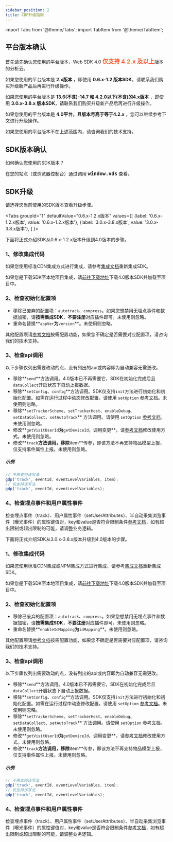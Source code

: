 ```yaml
---
sidebar_position: 2
title: CDP升级指南
---
```



import Tabs from '@theme/Tabs';
import TabItem from '@theme/TabItem';

## 平台版本确认

首先请先确认您使用的平台版本，Web SDK 4.0 <font size="4" color="#FC5F3A"><b>仅支持 4.2.x 及以上</b></font>版本的分析云。

如果您使用的平台版本是 **2.x版本** ，即使用 **0.6.x-1.2 版本SDK**，请联系我们购买升级新产品后再进行升级操作。

如果您使用的平台版本是 **13.6(不含)-14.7 和  4.2.0以下(不含)的4.x版本** ，即使用 **3.0.x-3.8.x 版本SDK**，请联系我们购买升级新产品后再进行升级操作。

如果您使用的平台版本是 **4.0平台，且版本号高于等于4.2.x** ，您可以继续参考下文进行升级操作。

如果您使用的平台版本不在上述范围内，请咨询我们的技术支持。

## SDK版本确认

如何确认您使用的SDK版本？

在您的站点（或浏览器控制台）通过调用 <font size="4"><b>`window.vds`</b></font> 查看。

## SDK升级

请选择您当前使用的SDK版本查看升级步骤。

<Tabs
  groupId="1"
  defaultValue="0.6.x-1.2.x版本"
  values={[
    {label: '0.6.x-1.2.x版本', value: '0.6.x-1.2.x版本'},
    {label: '3.0.x-3.8.x版本', value: '3.0.x-3.8.x版本'},
  ]
}>
<TabItem value="0.6.x-1.2.x版本">

下面将正式介绍SDK从0.6.x-1.2.x版本升级到4.0版本的步骤。

### 1、修改集成代码

如果您使用标准CDN集成方式进行集成，请参考[集成文档](/docs/webjs/integrate)重新集成SDK。

如果您是下载SDK至本地项目集成，请[前往下载地址](https://github.com/growingio/growingio-sdk-webjs-autotracker/releases)下载4.0版本SDK并加载至项目中。

### 2、检查初始化配置项

* 移除已废弃的配置项：`autotrack`、`compress`。如果您想禁用无埋点事件和数据加密，请**按需集成SDK**，**不要注册**对应插件即可。未使用则忽略。
* 重命名替换**`appVer`**为**`version`**。未使用则忽略。

其他配置项请[参考文档](/docs/webjs/initSettings)按需配置功能，如果您不确定是否需要对应配置项，请咨询我们的技术支持。

### 3、检查api调用

以下步骤仅列出需要改动的点，没有列出的api或内容即为自动兼容无需更改。

* 移除**`send`**方法调用。4.0版本已不再需要它，SDK在初始化完成后且`dataCollect`开启状态下自动上报数据。
* 移除**`setConfig`、`config`**方法调用。SDK仅支持`init`方法进行初始化和初始化配置。如需在运行过程中动态修改配置，请使用 `setOption` [参考文档](/docs/webjs/commonlyApi#动态修改配置接口setoption)。未使用则忽略。
* 移除**`setTrackerScheme`、`setTrackerHost`、`enableDebug`、`setDataCollect`、`setAutoTrack`** 方法调用。请使用 `setOption` [参考文档](/docs/webjs/commonlyApi#动态修改配置接口setoption)。未使用则忽略。
* 修改**`getVisitUserId`**为**`getDeviceId`，调用变更**，请[参考文档](/docs/webjs/commonlyApi#3获取访问用户idgetdeviceid)修改使用方式。未使用则忽略。
* 修改**`track`**方法调用，移除**item**传参，即该方法不再支持物品模型上报，仅支持事件属性上报。未使用则忽略。

##### 示例

```js
// 不再支持该写法
gdp('track', eventId, eventLevelVariables, item);
// 仅支持该写法
gdp('track', eventId, eventLevelVariables);
```

### 4、检查埋点事件和用户属性事件

检查埋点事件（track）、用户属性事件（setUserAttributes）、半自动采集浏览事件（曝光事件）的属性键值对，key和value是否符合限制条件[参考文档](/docs/webjs/commonlyApi#参数限制)，如有超出限制或超出限制的可能，请调整业务逻辑。

</TabItem>
<TabItem value="3.0.x-3.8.x版本">

下面将正式介绍SDK从3.0.x-3.8.x版本升级到4.0版本的步骤。

### 1、修改集成代码

如果您使用标准CDN集成或NPM集成方式进行集成，请参考[集成文档](/docs/webjs/integrate)重新集成SDK。

如果您是下载SDK至本地项目集成，请[前往下载地址](https://github.com/growingio/growingio-sdk-webjs-autotracker/releases)下载4.0版本SDK并加载至项目中。

### 2、检查初始化配置项

* 移除已废弃的配置项：`autotrack`、`compress`。如果您想禁用无埋点事件和数据加密，请**按需集成SDK**，**不要注册**对应插件即可。未使用则忽略。
* 重命名替换**`enableIdMapping`**为**`idMapping`**。未使用则忽略。

其他配置项请[参考文档](/docs/webjs/initSettings)按需配置功能，如果您不确定是否需要对应配置项，请咨询我们的技术支持。

### 3、检查api调用

以下步骤仅列出需要改动的点，没有列出的api或内容即为自动兼容无需更改。

* 移除**`send`**方法调用。4.0版本已不再需要它，SDK在初始化完成后且`dataCollect`开启状态下自动上报数据。
* 移除**`setConfig`、`config`**方法调用。SDK仅支持`init`方法进行初始化和初始化配置。如需在运行过程中动态修改配置，请使用 `setOption` [参考文档](/docs/webjs/commonlyApi#动态修改配置接口setoption)。未使用则忽略。
* 移除**`setTrackerScheme`、`setTrackerHost`、`enableDebug`、`setDataCollect`、`setAutoTrack`** 方法调用。请使用 `setOption` [参考文档](/docs/webjs/commonlyApi#动态修改配置接口setoption)。未使用则忽略。
* 修改**`getVisitUserId`**为**`getDeviceId`，调用变更**，请[参考文档](/docs/webjs/commonlyApi#3获取访问用户idgetdeviceid)修改使用方式。未使用则忽略。
* 修改**`track`**方法调用，移除**item**传参，即该方法不再支持物品模型上报，仅支持事件属性上报。未使用则忽略。

##### 示例

```js
// 不再支持该写法
gdp('track', eventId, eventLevelVariables, item);
// 仅支持该写法
gdp('track', eventId, eventLevelVariables);
```

### 4、检查埋点事件和用户属性事件

检查埋点事件（track）、用户属性事件（setUserAttributes）、半自动采集浏览事件（曝光事件）的属性键值对，key和value是否符合限制条件[参考文档](/docs/webjs/commonlyApi#参数限制)，如有超出限制或超出限制的可能，请调整业务逻辑。
</TabItem>
</Tabs>
